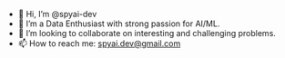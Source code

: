 - 👋 Hi, I’m @spyai-dev
- 👀 I’m a Data Enthusiast with strong passion for AI/ML.
- 💞️ I’m looking to collaborate on interesting and challenging problems.
- 📫 How to reach me: spyai.dev@gmail.com

<!---
sonscrying/sonscrying is a ✨ special ✨ repository because its `README.md` (this file) appears on your GitHub profile.
You can click the Preview link to take a look at your changes.
--->
